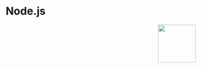 # Node.js
<img align="right" width="100" height="100" src="https://nodejs.org/static/images/logo.svg">
